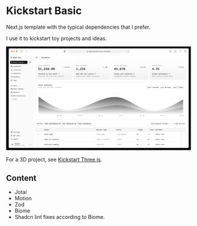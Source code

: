 # Kickstart Basic

Next.js template with the typical dependencies that I prefer.

I use it to kickstart toy projects and ideas.

![Preview](README.png)

For a 3D project, see [Kickstart Three.js](https://github.com/feremabraz/kickstart-threejs).

## Content

- Jotai
- Motion
- Zod
- Biome
- Shadcn lint fixes according to Biome.

